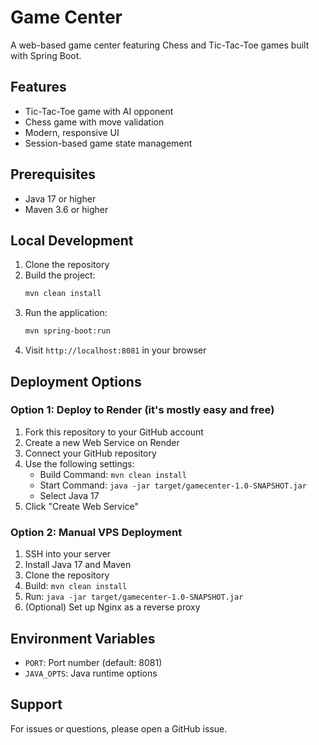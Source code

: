 # Game Center

A web-based game center featuring Chess and Tic-Tac-Toe games built with Spring Boot.

## Features

- Tic-Tac-Toe game with AI opponent
- Chess game with move validation
- Modern, responsive UI
- Session-based game state management

## Prerequisites

- Java 17 or higher
- Maven 3.6 or higher

## Local Development

1. Clone the repository
2. Build the project:
   ```bash
   mvn clean install
   ```
3. Run the application:
   ```bash
   mvn spring-boot:run
   ```
4. Visit `http://localhost:8081` in your browser

## Deployment Options

### Option 1: Deploy to Render (it's mostly easy and free)

1. Fork this repository to your GitHub account
2. Create a new Web Service on Render
3. Connect your GitHub repository
4. Use the following settings:
   - Build Command: `mvn clean install`
   - Start Command: `java -jar target/gamecenter-1.0-SNAPSHOT.jar`
   - Select Java 17
5. Click "Create Web Service"

### Option 2: Manual VPS Deployment

1. SSH into your server
2. Install Java 17 and Maven
3. Clone the repository
4. Build: `mvn clean install`
5. Run: `java -jar target/gamecenter-1.0-SNAPSHOT.jar`
6. (Optional) Set up Nginx as a reverse proxy

## Environment Variables

- `PORT`: Port number (default: 8081)
- `JAVA_OPTS`: Java runtime options

## Support

For issues or questions, please open a GitHub issue. 
